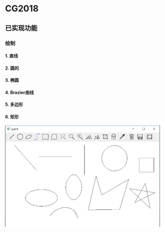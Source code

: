 # CG2018

## 已实现功能
### 绘制
#### 1. 直线
#### 2. 圆的
#### 3. 椭圆
#### 4. Brazier曲线
#### 5. 多边形
#### 6. 矩形
![绘制直线](https://github.com/cmyzld/CG2018/blob/master/screen/draw.png)
